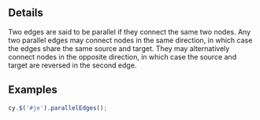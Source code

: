 ## Details

Two edges are said to be parallel if they connect the same two nodes.  Any two parallel edges may connect nodes in the same direction, in which case the edges share the same source and target.  They may alternatively connect nodes in the opposite direction, in which case the source and target are reversed in the second edge.

## Examples

```js
cy.$('#je').parallelEdges();
```
